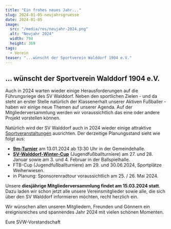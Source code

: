 ```yaml
---
title: "Ein frohes neues Jahr..."
slug: 2024-01-05-neujahrsgruesse
date: 2024-01-05
image:
  src: "/media/res/neujahr-2024.png"
  alt: "Neujahr 2024"
  width: 794
  height: 369
tags:
  - Verein
teaser: "...wünscht der Sportverein Walddorf 1904 e.V."
---
```

## ... wünscht der Sportverein Walddorf 1904 e.V.

Auch in 2024 warten wieder einige Herausforderungen auf die Führungsriege des SV Walddorf. Neben den sportlichen Zielen - und da steht an erster Stelle natürlich der Klassenerhalt unserer Aktiven Fußballer - haben wir einige neue Themen auf unserer Agenda. Auf der Mitgliederversammlung werden wir voraussichtlich das eine oder andere Projekt vorstellen können.

Natürlich wird der SV Walddorf auch in 2024 wieder einige attraktive [Sportveranstaltungen](/verein/veranstaltungen) ausrichten. Der derzeitige Planungsstand sieht wie folgt aus:

- **[9m-Turnier](/event/2024-01-13-9m-turnier)** am 13.01.2024 ab 13:30 Uhr in der Gemeindehalle.
- **[SV-Walddorf-Winter-Cup](/event/2024-01-27-einladung-2.-sv-walddorf-winter-cup)** (Jugendfußballturniere) am 27. und 28. Januar sowie am 3. und 4. Februar in der Ballspielhalle.
- FTB-Cup (Jugendfußballturniere) am 29. und 30.06.2024, Sportplätze Weiherwiesen.
- in Planung: Sponsorenradtour voraussichtlich am 25. / 26. Mai 2024.

Unsere **diesjährige Mitgliederversammlung findet am 15.03.2024 statt**. Dazu laden wir schon jetzt alle unsere Vereinsmitglieder sowie alle, die sich über den SV Walddorf informieren möchten, recht herzlich ein.

Wir wünschen allen unseren Mitgliedern, Freunden und Gönnern ein ereignisreiches und spannendes Jahr 2024 mit vielen schönen Momenten.

Eure SVW-Vorstandschaft
